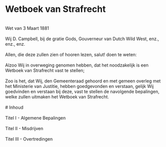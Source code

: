 # Wetboek van Strafrecht
<br>
Wet van 3 Maart 1881
<br></br>
Wij D. Campbell, bij de gratie Gods, Gouverneur van Dutch Wild West, enz., enz., enz.
<br></br>
Allen, die deze zullen zien of hooren lezen, salut! doen te weten:
<br></br>
Alzoo Wij in overweging genomen hebben, dat het noodzakelijk is een Wetboek van Strafrecht vast te stellen;
<br></br>
Zoo is het, dat Wij, den Gemeenteraad gehoord en met gemeen overleg met het Ministerie van Justitie, hebben goedgevonden en verstaan, gelijk Wij goedvinden en verstaan bij deze, vast te stellen de navolgende bepalingen, welke zullen uitmaken het Wetboek van Strafrecht.
<br></br>
# Inhoud
<br></br>
Titel I - Algemene Bepalingen
<br></br>
Titel II - Misdrijven
<br></br>
Titel III - Overtredingen
<br></br>
<br></br>
<br></br>
